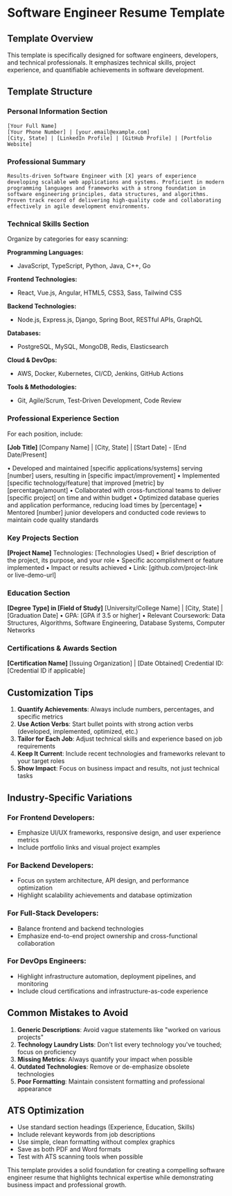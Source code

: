 # Software Engineer Resume Template

## Template Overview
This template is specifically designed for software engineers, developers, and technical professionals. It emphasizes technical skills, project experience, and quantifiable achievements in software development.

## Template Structure

### Personal Information Section
```
[Your Full Name]
[Your Phone Number] | [your.email@example.com]
[City, State] | [LinkedIn Profile] | [GitHub Profile] | [Portfolio Website]
```

### Professional Summary
```
Results-driven Software Engineer with [X] years of experience developing scalable web applications and systems. Proficient in modern programming languages and frameworks with a strong foundation in software engineering principles, data structures, and algorithms. Proven track record of delivering high-quality code and collaborating effectively in agile development environments.
```

### Technical Skills Section
Organize by categories for easy scanning:

**Programming Languages:**
- JavaScript, TypeScript, Python, Java, C++, Go

**Frontend Technologies:**
- React, Vue.js, Angular, HTML5, CSS3, Sass, Tailwind CSS

**Backend Technologies:**
- Node.js, Express.js, Django, Spring Boot, RESTful APIs, GraphQL

**Databases:**
- PostgreSQL, MySQL, MongoDB, Redis, Elasticsearch

**Cloud & DevOps:**
- AWS, Docker, Kubernetes, CI/CD, Jenkins, GitHub Actions

**Tools & Methodologies:**
- Git, Agile/Scrum, Test-Driven Development, Code Review

### Professional Experience Section
For each position, include:

**[Job Title]**
[Company Name] | [City, State] | [Start Date] - [End Date/Present]

• Developed and maintained [specific applications/systems] serving [number] users, resulting in [specific impact/improvement]
• Implemented [specific technology/feature] that improved [metric] by [percentage/amount]
• Collaborated with cross-functional teams to deliver [specific project] on time and within budget
• Optimized database queries and application performance, reducing load times by [percentage]
• Mentored [number] junior developers and conducted code reviews to maintain code quality standards

### Key Projects Section
**[Project Name]**
Technologies: [Technologies Used]
• Brief description of the project, its purpose, and your role
• Specific accomplishment or feature implemented
• Impact or results achieved
• Link: [github.com/project-link or live-demo-url]

### Education Section
**[Degree Type] in [Field of Study]**
[University/College Name] | [City, State] | [Graduation Date]
• GPA: [GPA if 3.5 or higher]
• Relevant Coursework: Data Structures, Algorithms, Software Engineering, Database Systems, Computer Networks

### Certifications & Awards Section
**[Certification Name]**
[Issuing Organization] | [Date Obtained]
Credential ID: [Credential ID if applicable]

## Customization Tips

1. **Quantify Achievements**: Always include numbers, percentages, and specific metrics
2. **Use Action Verbs**: Start bullet points with strong action verbs (developed, implemented, optimized, etc.)
3. **Tailor for Each Job**: Adjust technical skills and experience based on job requirements
4. **Keep It Current**: Include recent technologies and frameworks relevant to your target roles
5. **Show Impact**: Focus on business impact and results, not just technical tasks

## Industry-Specific Variations

### For Frontend Developers:
- Emphasize UI/UX frameworks, responsive design, and user experience metrics
- Include portfolio links and visual project examples

### For Backend Developers:
- Focus on system architecture, API design, and performance optimization
- Highlight scalability achievements and database optimization

### For Full-Stack Developers:
- Balance frontend and backend technologies
- Emphasize end-to-end project ownership and cross-functional collaboration

### For DevOps Engineers:
- Highlight infrastructure automation, deployment pipelines, and monitoring
- Include cloud certifications and infrastructure-as-code experience

## Common Mistakes to Avoid

1. **Generic Descriptions**: Avoid vague statements like "worked on various projects"
2. **Technology Laundry Lists**: Don't list every technology you've touched; focus on proficiency
3. **Missing Metrics**: Always quantify your impact when possible
4. **Outdated Technologies**: Remove or de-emphasize obsolete technologies
5. **Poor Formatting**: Maintain consistent formatting and professional appearance

## ATS Optimization

- Use standard section headings (Experience, Education, Skills)
- Include relevant keywords from job descriptions
- Use simple, clean formatting without complex graphics
- Save as both PDF and Word formats
- Test with ATS scanning tools when possible

This template provides a solid foundation for creating a compelling software engineer resume that highlights technical expertise while demonstrating business impact and professional growth.
